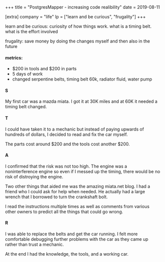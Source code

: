 +++
title = "PostgresMapper - increasing code realibility"
date = 2019-08-11

[extra]
company = "life"
lp = ["learn and be curious", "frugality"]
+++

learn and be curious: curiosity of how things work. what is a timing belt. what is the effort involved

frugality: save money by doing the changes myself and then also in the future


#### metrics:
- $200 in tools and $200 in parts
- 5 days of work
- changed serpentine belts, timing belt 60k, radiator fluid, water pump

#### S
My first car was a mazda miata. I got it at 30K miles and at 60K it needed a timing belt changed.

#### T
I could have taken it to a mechanic but instead of paying upwards of hundreds of dollars, I decided to read and fix the car myself.

The parts cost around $200 and the tools cost another $200.

#### A
I confirmed that the risk was not too high. The engine was a noninterference engine so even if I messed up the timing, there would be no risk of distroying the engine.

Two other things that aided me was the amazing miata.net blog. I had a friend who I could ask for help when needed. He actually had a large wrench that I borrowed to turn the crankshaft bolt.

I read the instructions multiple times as well as comments from various other owners to predict all the things that could go wrong.

#### R
I was able to replace the belts and get the car running. I felt more comfortable debugging further problems with the car as they came up rather than trust a mechanic.

At the end I had the knowledge, the tools, and a working car.

